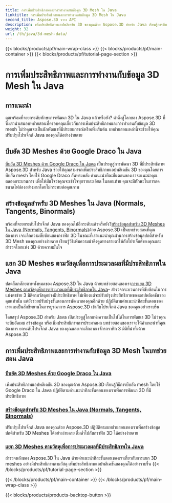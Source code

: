 ```yaml
---
title: การเพิ่มประสิทธิภาพและการทำงานกับข้อมูล 3D Mesh ใน Java
linktitle: การเพิ่มประสิทธิภาพและการทำงานกับข้อมูล 3D Mesh ใน Java
second_title: Aspose.3D จาวา API
description: เพิ่มประสิทธิภาพแอปพลิเคชัน 3D ของคุณด้วย Aspose.3D สำหรับ Java เรียนรู้การบีบอัด mesh ด้วย Google Draco สร้างข้อมูล mesh และประมวลผล mesh 3D ตามวัสดุอย่างมีประสิทธิภาพ
weight: 32
url: /th/java/3d-mesh-data/
---
```


{{< blocks/products/pf/main-wrap-class >}}
{{< blocks/products/pf/main-container >}}
{{< blocks/products/pf/tutorial-page-section >}}

# การเพิ่มประสิทธิภาพและการทำงานกับข้อมูล 3D Mesh ใน Java

## การแนะนำ

คุณพร้อมที่จะยกระดับทักษะการพัฒนา 3D ใน Java แล้วหรือยัง? ดำดิ่งสู่โลกของ Aspose.3D ที่ซึ่งเรานำเสนอบทช่วยสอนที่ครอบคลุมเกี่ยวกับการเพิ่มประสิทธิภาพและการทำงานกับข้อมูล 3D mesh ไม่ว่าคุณจะเป็นนักพัฒนาที่มีประสบการณ์หรือเพิ่งเริ่มต้น บทช่วยสอนเหล่านี้จะช่วยให้คุณปรับปรุงโปรเจ็กต์ Java ของคุณได้อย่างง่ายดาย

## บีบอัด 3D Meshes ด้วย Google Draco ใน Java

[บีบอัด 3D Meshes ด้วย Google Draco ใน Java](./compress-meshes-google-draco/) เป็นประตูสู่การพัฒนา 3D ที่มีประสิทธิภาพ Aspose.3D สำหรับ Java ช่วยให้คุณสามารถเพิ่มประสิทธิภาพแอปพลิเคชัน 3D ของคุณโดยการบีบอัด mesh โดยใช้ Google Draco อันทรงพลัง คำแนะนำทีละขั้นตอนของเราจะแนะนำคุณตลอดกระบวนการ เพื่อให้มั่นใจว่าคุณจะเข้าใจทุกรายละเอียด ในตอนท้าย คุณจะมีทักษะในการลดขนาดไฟล์ลงอย่างมากโดยไม่กระทบต่อคุณภาพ

## สร้างข้อมูลสำหรับ 3D Meshes ใน Java (Normals, Tangents, Binormals)

 พร้อมที่จะยกระดับโปรเจ็กต์ Java ของคุณไปอีกระดับแล้วหรือยัง?[สร้างข้อมูลสำหรับ 3D Meshes ใน Java (Normals, Tangents, Binormals)](./generate-mesh-data/)ด้วย Aspose.3D เป็นบทช่วยสอนที่คุณต้องการ เจาะลึกความซับซ้อนของกราฟิก 3D ในขณะที่เราแนะนำคุณผ่านการสร้างข้อมูลปกติสำหรับ 3D Mesh ของคุณอย่างง่ายดาย เรียนรู้วิธีเพิ่มความน่าดึงดูดทางสายตาให้กับโปรเจ็กต์ของคุณและสำรวจโลกแห่ง 3D ด้วยความมั่นใจ

## แยก 3D Meshes ตามวัสดุเพื่อการประมวลผลที่มีประสิทธิภาพใน Java

 ปลดล็อกศักยภาพทั้งหมดของ Aspose.3D ใน Java ด้วยบทช่วยสอนของเรา[การแยก 3D Meshes ตามวัสดุเพื่อการประมวลผลที่มีประสิทธิภาพใน Java](./split-meshes-by-material/)- สำรวจกระบวนการที่ซับซ้อนในการแบ่งตาข่าย 3 มิติตามวัสดุอย่างมีประสิทธิภาพ ไม่เพียงแต่จะปรับปรุงประสิทธิภาพของแอปพลิเคชันของคุณเท่านั้น แต่ยังช่วยปรับปรุงขั้นตอนการพัฒนาของคุณอีกด้วย ปฏิบัติตามคำแนะนำทีละขั้นตอนของเราและเป็นสักขีพยานในการบูรณาการ Aspose.3D เข้ากับโปรเจ็กต์ Java ของคุณอย่างราบรื่น

โดยสรุป Aspose.3D สำหรับ Java เปิดประตูสู่โลกแห่งความเป็นไปได้ในการพัฒนา 3D ไม่ว่าคุณจะบีบอัดเมช สร้างข้อมูล หรือเพิ่มประสิทธิภาพการประมวลผล บทช่วยสอนของเราจะให้คำแนะนำที่คุณต้องการ ยกระดับโปรเจ็กต์ Java ของคุณและเจาะลึกอาณาจักรกราฟิก 3 มิติที่น่าทึ่งด้วย Aspose.3D
## การเพิ่มประสิทธิภาพและการทำงานกับข้อมูล 3D Mesh ในบทช่วยสอน Java
### [บีบอัด 3D Meshes ด้วย Google Draco ใน Java](./compress-meshes-google-draco/)
เพิ่มประสิทธิภาพแอปพลิเคชัน 3D ของคุณด้วย Aspose.3D เรียนรู้วิธีการบีบอัด mesh โดยใช้ Google Draco ใน Java ปฏิบัติตามคำแนะนำทีละขั้นตอนของเราเพื่อการพัฒนา 3D ที่มีประสิทธิภาพ
### [สร้างข้อมูลสำหรับ 3D Meshes ใน Java (Normals, Tangents, Binormals)](./generate-mesh-data/)
ปรับปรุงโปรเจ็กต์ Java ของคุณด้วย Aspose.3D ปฏิบัติตามบทช่วยสอนของเราเพื่อสร้างข้อมูลปกติสำหรับ 3D Meshes ได้อย่างง่ายดาย ดื่มด่ำไปกับกราฟิก 3D ได้อย่างง่ายดาย
### [แยก 3D Meshes ตามวัสดุเพื่อการประมวลผลที่มีประสิทธิภาพใน Java](./split-meshes-by-material/)
สำรวจพลังของ Aspose.3D ใน Java ด้วยคำแนะนำทีละขั้นตอนของเราเกี่ยวกับการแยก 3D meshes อย่างมีประสิทธิภาพตามวัสดุ เพิ่มประสิทธิภาพแอปพลิเคชันของคุณได้อย่างราบรื่น
{{< /blocks/products/pf/tutorial-page-section >}}

{{< /blocks/products/pf/main-container >}}
{{< /blocks/products/pf/main-wrap-class >}}

{{< blocks/products/products-backtop-button >}}
